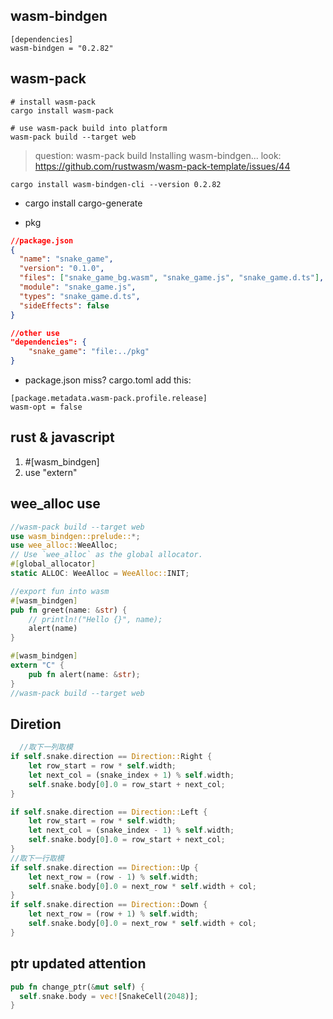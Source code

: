 ## wasm-bindgen

```
[dependencies]
wasm-bindgen = "0.2.82"
```

## wasm-pack

```shell
# install wasm-pack
cargo install wasm-pack

# use wasm-pack build into platform
wasm-pack build --target web
```

> question:
> wasm-pack build Installing wasm-bindgen...
> look: https://github.com/rustwasm/wasm-pack-template/issues/44

```shell
cargo install wasm-bindgen-cli --version 0.2.82
```

- cargo install cargo-generate

- pkg

```json
//package.json
{
  "name": "snake_game",
  "version": "0.1.0",
  "files": ["snake_game_bg.wasm", "snake_game.js", "snake_game.d.ts"],
  "module": "snake_game.js",
  "types": "snake_game.d.ts",
  "sideEffects": false
}
```

```json
//other use
"dependencies": {
    "snake_game": "file:../pkg"
}
```

- package.json miss?
  cargo.toml add this:

```
[package.metadata.wasm-pack.profile.release]
wasm-opt = false
```

## rust & javascript

1. #[wasm_bindgen]
2. use "extern"

## wee_alloc use

```rust
//wasm-pack build --target web
use wasm_bindgen::prelude::*;
use wee_alloc::WeeAlloc;
// Use `wee_alloc` as the global allocator.
#[global_allocator]
static ALLOC: WeeAlloc = WeeAlloc::INIT;

//export fun into wasm
#[wasm_bindgen]
pub fn greet(name: &str) {
    // println!("Hello {}", name);
    alert(name)
}

#[wasm_bindgen]
extern "C" {
    pub fn alert(name: &str);
}
//wasm-pack build --target web

```

## Diretion

```rust
  //取下一列取模
if self.snake.direction == Direction::Right {
    let row_start = row * self.width;
    let next_col = (snake_index + 1) % self.width;
    self.snake.body[0].0 = row_start + next_col;
}

if self.snake.direction == Direction::Left {
    let row_start = row * self.width;
    let next_col = (snake_index - 1) % self.width;
    self.snake.body[0].0 = row_start + next_col;
}
//取下一行取模
if self.snake.direction == Direction::Up {
    let next_row = (row - 1) % self.width;
    self.snake.body[0].0 = next_row * self.width + col;
}
if self.snake.direction == Direction::Down {
    let next_row = (row + 1) % self.width;
    self.snake.body[0].0 = next_row * self.width + col;
}
```

## ptr updated attention

```rust
pub fn change_ptr(&mut self) {
  self.snake.body = vec![SnakeCell(2048)];
}
```
```js

```
